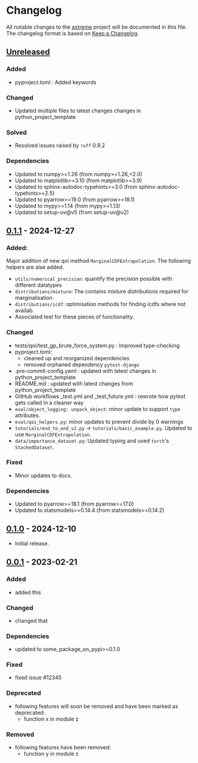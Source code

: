 # Changelog

All notable changes to the [axtreme] project will be documented in this file.<br>
The changelog format is based on [Keep a Changelog](https://keepachangelog.com/en/1.0.0/).

## [Unreleased]

### Added
* pyproject.toml : Added keywords

### Changed
* Updated multiple files to latest changes changes in python_project_template

### Solved
* Resolved issues raised by `ruff` 0.9.2

### Dependencies
* Updated to numpy>=1.26  (from numpy>=1.26,<2.0)
* Updated to matplotlib>=3.10  (from matplotlib>=3.9)
* Updated to sphinx-autodoc-typehints>=3.0  (from sphinx-autodoc-typehints>=2.5)
* Updated to pyarrow>=19.0  (from pyarrow>=18.1)
* Updated to mypy>=1.14  (from mypy>=1.13)
* Updated to setup-uv@v5  (from setup-uv@v2)


## [0.1.1] - 2024-12-27

### Added:
Major addition of new qoi method `MarginalCDFExtrapolation`. The following helpers are alse added.
* `utils/numerical_precision`: quantify the precision possible with different datatypes
* `distributions/mixture`: The contains mixture distributions required for marginalisation
* `distributions/icdf`: optimisation methods for finding icdfs where not availab.
* Associated test for these pieces of functionality.

### Changed
* tests/qoi/test_gp_brute_force_system.py : Improved type-checking
* pyproject.toml:
  * cleaned up and reorganized dependencies
  * removed orphaned dependency `pytest-django`
* .pre-commit-config.yaml : updated with latest changes in python_project_template
* README.md : updated with latest changes from python_project_template
* GitHub workflows _test.yml and _test_future.yml : rewrote how pytest gets called in a cleaner way
* `eval/object_logging: unpack_object`: minor update to support `type` attributes.
* `eval/qoi_helpers.py`: minor updates to prevent divide by 0 warnings
* `tutorials/end_to_end_v2.py` -> `tutorials/basic_example.py`. Updated to use `MarginalCDFExtrapolation`.
* `data/importance_dataset.py`: Updated typing and used `torch`'s `StackedDataset`.

### Fixed
* Minor updates to docs.


### Dependencies
* Updated to pyarrow>=18.1  (from pyarrow>=17.0)
* Updated to statsmodels>=0.14.4  (from statsmodels>=0.14.2)


## [0.1.0] - 2024-12-10

* Initial release.


## [0.0.1] - 2023-02-21

### Added

* added this

### Changed

* changed that

### Dependencies

* updated to some_package_on_pypi>=0.1.0

### Fixed

* fixed issue #12345

### Deprecated

* following features will soon be removed and have been marked as deprecated:
    * function x in module z

### Removed

* following features have been removed:
    * function y in module z


<!-- Markdown link & img dfn's -->
[unreleased]: https://github.com/dnv-opensource/axtreme/compare/v0.1.1...HEAD
[0.1.1]: https://github.com/dnv-opensource/axtreme/releases/tag/v0.1.1
[0.1.0]: https://github.com/dnv-opensource/axtreme/releases/tag/v0.1.0
[0.0.1]: https://github.com/dnv-opensource/axtreme/releases/tag/v0.0.1
[axtreme]: https://github.com/dnv-opensource/axtreme
